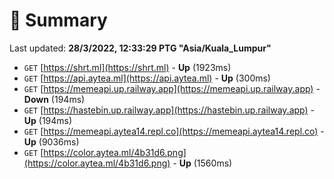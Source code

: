 # 📖 Summary
Last updated: **28/3/2022, 12:33:29 PTG "Asia/Kuala_Lumpur"**

- `GET` [https://shrt.ml](https://shrt.ml) - **Up** (1923ms)
- `GET` [https://api.aytea.ml](https://api.aytea.ml) - **Up** (300ms)
- `GET` [https://memeapi.up.railway.app](https://memeapi.up.railway.app) - **Down** (194ms)
- `GET` [https://hastebin.up.railway.app](https://hastebin.up.railway.app) - **Up** (194ms)
- `GET` [https://memeapi.aytea14.repl.co](https://memeapi.aytea14.repl.co) - **Up** (9036ms)
- `GET` [https://color.aytea.ml/4b31d6.png](https://color.aytea.ml/4b31d6.png) - **Up** (1560ms)
